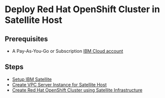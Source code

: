 # Deploy Red Hat OpenShift Cluster in Satellite Host


## Prerequisites 
* A Pay-As-You-Go or Subscription [IBM Cloud account](https://cloud.ibm.com/registration)

## Steps

* [Setup IBM Satellite](ibm-satellite-setup.md)
* [Create VPC Server Instance for Satellite Host](vpc-setup.md)
* [Create Red Hat OpenShift Cluster using Satellite Infrastructure](roks-setup.md)


